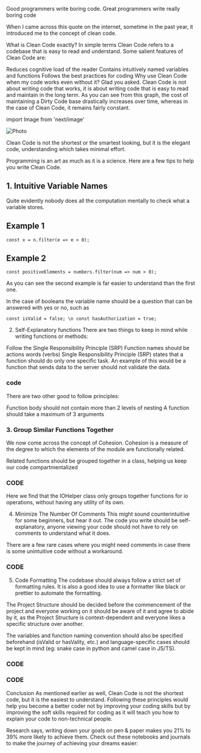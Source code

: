 Good programmers write boring code. Great programmers write really boring code

When I came across this quote on the internet, sometime in the past year, it introduced me to the concept of clean code.

What is Clean Code exactly?
In simple terms Clean Code refers to a codebase that is easy to read and understand. Some salient features of Clean Code are:

Reduces cognitive load of the reader
Contains intuitively named variables and functions
Follows the best practices for coding
Why use Clean Code when my code works even without it?
Glad you asked. Clean Code is not about writing code that works, it is about writing code that is easy to read and maintain in the long term. As you can see from this graph, the cost of maintaining a Dirty Code base drastically increases over time, whereas in the case of Clean Code, it remains fairly constant.

import Image from 'next/image'

<Image
  src="/images/clean.png"
  alt="Photo"
  width={800}
  height={650}
  priority
  className="next-image"
/>

Clean Code is not the shortest or the smartest looking, but it is the elegant code, understanding which takes minimal effort.

Programming is an art as much as it is a science. Here are a few tips to help you write Clean Code.

## 1. Intuitive Variable Names

Quite evidently nobody does all the computation mentally to check what a variable stores.

## Example 1

```const x = n.filter(e => e > 0);```

## Example 2

```const positiveElements = numbers.filter(num => num > 0);```

As you can see the second example is far easier to understand than the first one.

In the case of booleans the variable name should be a question that can be answered with yes or no, such as

```const isValid = false; \n const hasAuthorization = true;```

2. Self-Explanatory functions
   There are two things to keep in mind while writing functions or methods:

Follow the Single Responsibility Principle (SRP)
Function names should be actions words (verbs)
Single Responsibility Principle (SRP) states that a function should do only one specific task. An example of this would be a function that sends data to the server should not validate the data.

### code 


There are two other good to follow principles:

Function body should not contain more than 2 levels of nesting
A function should take a maximum of 3 arguments


### 3. Group Similar Functions Together
We now come across the concept of Cohesion. Cohesion is a measure of the degree to which the elements of the module are functionally related.

Related functions should be grouped together in a class, helping us keep our code compartmentalized

### CODE

Here we find that the IOHelper class only groups together functions for io operations, without having any utility of its own.

4. Minimize The Number Of Comments
This might sound counterintuitive for some beginners, but hear it out. The code you write should be self-explanatory, anyone viewing your code should not have to rely on comments to understand what it does.

There are a few rare cases where you might need comments in case there is some unintuitive code without a workaround.

### CODE

5. Code Formatting
The codebase should always follow a strict set of formatting rules. It is also a good idea to use a formatter like black or prettier to automate the formatting.

The Project Structure should be decided before the commencement of the project and everyone working on it should be aware of it and agree to abide by it, as the Project Structure is context-dependent and everyone likes a specific structure over another.

The variables and function naming convention should also be specified beforehand (isValid or hasVality, etc.) and language-specific cases should be kept in mind (eg: snake case in python and camel case in JS/TS).

### CODE
### CODE

Conclusion
As mentioned earlier as well, Clean Code is not the shortest code, but it is the easiest to understand. Following these principles would help you become a better coder not by improving your coding skills but by improving the soft skills required for coding as it will teach you how to explain your code to non-technical people.

Research says, writing down your goals on pen & paper makes you 21% to 39% more likely to achieve them. Check out these notebooks and journals to make the journey of achieving your dreams easier:
